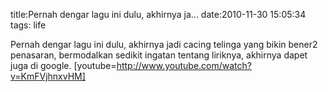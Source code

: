 title:Pernah dengar lagu ini dulu, akhirnya ja...
date:2010-11-30 15:05:34
tags: life

Pernah dengar lagu ini dulu, akhirnya jadi cacing telinga yang bikin bener2 penasaran, bermodalkan sedikit ingatan tentang liriknya, akhirnya dapet juga di google.
[youtube=http://www.youtube.com/watch?v=KmFVjhnxvHM]
